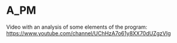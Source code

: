 # A_PM
Video with an analysis of some elements of the program: https://www.youtube.com/channel/UChHzA7o61y8XX70dUZgzVIg
